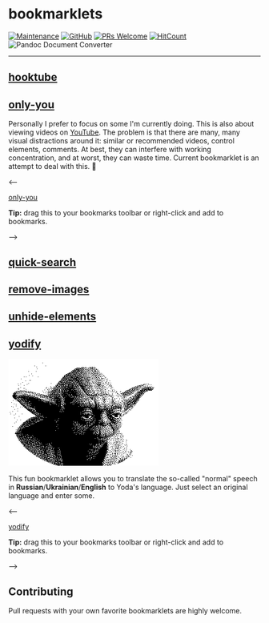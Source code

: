 # bookmarklets

[![Maintenance](https://img.shields.io/maintenance/yes/2021.svg?style=flat-square)]()
[![GitHub](https://img.shields.io/github/license/mashape/apistatus.svg?style=flat-square)](license.md)
[![PRs Welcome](https://img.shields.io/badge/PRs-welcome-blue.svg)]()
[![HitCount](https://hits.dwyl.com/zhibirc/bookmarklets.svg)](https://hits.dwyl.com/zhibirc/bookmarklets)
![Pandoc Document Converter](https://github.com/zhibirc/bookmarklets/workflows/Pandoc%20Document%20Converter/badge.svg?branch=master)

---

## [hooktube](./hooktube)

## [only-you](./only-you)

Personally I prefer to focus on some I'm currently doing. This is also about viewing videos on [YouTube](https://www.youtube.com/). 
The problem is that there are many, many visual distractions around it: similar or recommended videos, control elements, comments. 
At best, they can interfere with working concentration, and at worst, they can waste time. Current bookmarklet is an attempt to deal with this. :dart:

<--
<div>
    <a rel="nofollow" data-id="only-you" href="javascript:'use strict';(()=>{let e={'ytd-app':{'#content':{'#page-manager':{'ytd-watch-flexy':{'#columns':{'#primary':{'#primary-inner':{'#comments':null}}}}}}}};function t(e,t=!1){const n=document.querySelector(e).parentNode;[...n.children].filter((n=>(t?n===document.querySelector(e):n!==document.querySelector(e))&&'SCRIPT'!==n.tagName&&'LINK'!==n.tagName&&'STYLE'!==n.tagName&&'META'!==n.tagName)).forEach((e=>n.removeChild(e)))}!function n(){let r;for(r in e){if(null===e[r])return t(r,!0);t(r),e=e[r],n()}}()})();">only-you</a>
    <p class="tip"><strong>Tip:</strong> drag this to your bookmarks toolbar or right-click and add to bookmarks.</p>
</div>
-->


## [quick-search](./quick-search)

## [remove-images](./remove-images)

## [unhide-elements](./unhide-elements)

## [yodify](./yodify)

![Yoda himself](assets/images/yoda.png)

This fun bookmarklet allows you to translate the so-called "normal" speech in **Russian**/**Ukrainian**/**English** to Yoda's language. 
Just select an original language and enter some.

<--
<div>
    <a rel="nofollow" data-id="yodify" href="javascript:'use strict';(()=>{const e=`position: fixed; width: 100%; height: 100%; top: 0; left: 0; background: rgba(0, 0, 0, .6); z-index: ${Math.pow(2,31)-1}; transition: .5s`,t='flex: 1; font-size: 40px; font-weight: bold; text-align: center; line-height: 600px; cursor: pointer;',n=document.createElement('div'),i=document.createElement('div'),d=document.createElement('div'),o=document.createElement('div'),r=document.createElement('b');n.style.cssText=e,i.style.cssText='display: flex; width: 600px; height: 600px; border: none; margin: 100px auto; background: cyan; overflow: hidden;',d.style.cssText=t,o.style.cssText=t,r.style.cssText='position: absolute; top: 20px; right: 45px; font-size: 60px; cursor: pointer;',d.textContent='RU/UK',o.textContent='EN',r.innerHTML='&times;',d.addEventListener('click',(()=>{for(;i.firstChild;)i.removeChild(i.firstChild);i.innerHTML='<iframe src=%22https://vexer.ru/jokez/joda.php%22 style=%22width: 100%; height: 100%; border: none; display: block; background: cyan; overflow: hidden;%22 scrolling=%22no%22><p>How about IFRAME?</p></iframe>'})),o.addEventListener('click',(()=>{})),r.addEventListener('click',(()=>{document.body.removeChild(n)})),i.appendChild(d),i.appendChild(o),n.appendChild(r),n.appendChild(i),document.body.appendChild(n)})();">yodify</a>
    <p class="tip"><strong>Tip:</strong> drag this to your bookmarks toolbar or right-click and add to bookmarks.</p>
</div>
-->


## Contributing

Pull requests with your own favorite bookmarklets are highly welcome.
